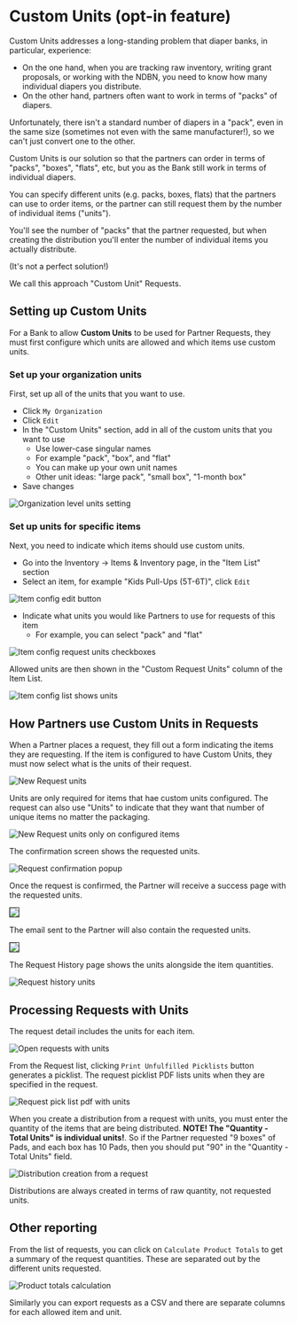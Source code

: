 # Custom Units (opt-in feature)

Custom Units addresses a long-standing problem that diaper banks, in particular, experience:

- On the one hand, when you are tracking raw inventory, writing grant proposals, or working with the NDBN, you need to know how many individual diapers you distribute.
- On the other hand, partners often want to work in terms of "packs" of diapers.

Unfortunately,  there isn't a standard number of diapers in a "pack", even in the same size (sometimes not even with the same manufacturer!), so we can't just convert one to the other.

Custom Units is our solution so that the partners can order in terms of "packs", "boxes", "flats", etc, but you as the Bank still work in terms of individual diapers.

You can specify different units (e.g. packs, boxes, flats) that the partners can use to order items, or the partner can still request them by the number of individual items ("units").

You'll see the number of "packs" that the partner requested, but when creating the distribution you'll enter the number of individual items you actually distribute.

(It's not a perfect solution!)

We call this approach "Custom Unit" Requests.

## Setting up Custom Units

For a Bank to allow **Custom Units** to be used for Partner Requests, they must first configure which units are allowed and which items use custom units.

### Set up your organization units

First, set up all of the units that you want to use.

- Click `My Organization`
- Click `Edit`
- In the "Custom Units" section, add in all of the custom units that you want to use
  - Use lower-case singular names
  - For example "pack", "box", and "flat"
  - You can make up your own unit names
  - Other unit ideas: "large pack", "small box", "1-month box"
- Save changes

![Organization level units setting](images/special_custom_units/Organization_level_units_setting.png)

### Set up units for specific items

Next, you need to indicate which items should use custom units.

- Go into the Inventory → Items & Inventory page, in the "Item List" section
- Select an item, for example "Kids Pull-Ups (5T-6T)", click `Edit`

![Item config edit button](images/special_custom_units/Item_config_edit_button.png)

- Indicate what units you would like Partners to use for requests of this item
  - For example, you can select "pack" and "flat"

![Item config request units checkboxes](images/special_custom_units/Item_config_request_units_checkboxes.png)

Allowed units are then shown in the "Custom Request Units" column of the Item List.

![Item config list shows units](images/special_custom_units/Item_config_list_shows_units.png)

## How Partners use Custom Units in Requests

When a Partner places a request, they fill out a form indicating the items they are requesting. If the item is configured to have Custom Units, they must now select what is the units of their request.

![New Request units](images/special_custom_units/New_Request_units.png)

Units are only required for items that hae custom units configured. The request can also use "Units" to indicate that they want that number of unique items no matter the packaging.

![New Request units only on configured items](images/special_custom_units/New_Request_units_only_on_configured_items.png)

The confirmation screen shows the requested units.

![Request confirmation popup](images/special_custom_units/Request_confirmation_popup.png)

Once the request is confirmed, the Partner will receive a success page with the requested units.

<img src="images/special_custom_units/Success_page.png" border=1 />

The email sent to the Partner will also contain the requested units.

<img src="images/special_custom_units/Email_with_units.png" border=1>

The Request History page shows the units alongside the item quantities.

![Request history units](images/special_custom_units/Request_history_units.png)

## Processing Requests with Units

The request detail includes the units for each item.

![Open requests with units](images/special_custom_units/Open_requests_with_units.png)

From the Request list, clicking `Print Unfulfilled Picklists` button generates a picklist. The request picklist PDF lists units when they are specified in the request.

![Request pick list pdf with units](images/special_custom_units/Request_pick_list_pdf_with_units.png)

When you create a distribution from a request with units, you must enter the quantity of the items that are being distributed. **NOTE! The "Quantity - Total Units" is individual units!**. So if the Partner requested "9 boxes" of Pads, and each box has 10 Pads, then you should put "90" in the "Quantity - Total Units" field.

![Distribution creation from a request](images/special_custom_units/Distribution_creation_from_a_request.png)

Distributions are always created in terms of raw quantity, not requested units.

## Other reporting

From the list of requests, you can click on `Calculate Product Totals` to get a summary of the request quantities. These are separated out by the different units requested.

![Product totals calculation](images/special_custom_units/Product_totals_calculation.png)

Similarly you can export requests as a CSV and there are separate columns for each allowed item and unit.

